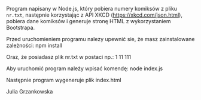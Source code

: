 Program napisany w Node.js, który pobiera numery komiksów z pliku `nr.txt`, następnie korzystając z API XKCD (https://xkcd.com/json.html), pobiera dane komiksów i generuje stronę HTML z wykorzystaniem Bootstrapa.

Przed uruchomieniem programu nalezy upewnić sie, że masz zainstalowane zależności:
npm install

Oraz, że posiadasz plik nr.txt w postaci np.:
1
11
111

Aby uruchomić program należy wpisać komendę:
  node index.js

Następnie program wygeneruje plik index.html

Julia Grzankowska
